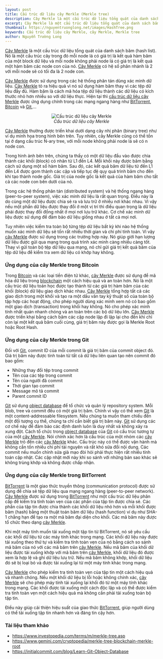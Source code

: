 ```yaml
---
layout: post
title: Cấu trúc dữ liệu cây Merkle (Merkle tree)
description: Cây Merkle là một cấu trúc dữ liệu tổng quát của danh sách băm (hash list). Nó là một cấu trúc cây trong đó mỗi node lá có giá trị là kết quả hàm băm của một block dữ liệu và mỗi node không phải node lá có giá trị là kết quả một hàm băm các node con của nó.
excerpt: Cây Merkle là một cấu trúc dữ liệu tổng quát của danh sách băm (hash list). Nó là một cấu trúc cây trong đó mỗi node lá có giá trị là kết quả hàm băm của một block dữ liệu và mỗi node không phải node lá có giá trị là kết quả một hàm băm các node con của nó.
thumbnail: https://nguyentruonglong.net/images/HashTree.png
keywords: Cấu trúc dữ liệu cây Merkle, cây Merkle, Merkle tree
author: Nguyễn Trường Long
---
```



[Cây Merkle](https://nguyentruonglong.net/cau-truc-du-lieu-cay-merkle-merkle-tree.html) là một cấu trúc dữ liệu tổng quát của danh sách băm (hash list). Nó là một cấu trúc cây trong đó mỗi node lá có giá trị là kết quả hàm băm của một block dữ liệu và mỗi node không phải node lá có giá trị là kết quả một hàm băm các node con của nó. [Cây Merkle](https://nguyentruonglong.net/cau-truc-du-lieu-cay-merkle-merkle-tree.html) có hệ số phân nhánh là 2 với mỗi node sẽ có tối đa là 2 node con.

[Cây Merkle](https://nguyentruonglong.net/cau-truc-du-lieu-cay-merkle-merkle-tree.html) được sử dụng trong các hệ thống phân tán dùng xác minh dữ liệu. [Cây Merkle](https://nguyentruonglong.net/cau-truc-du-lieu-cay-merkle-merkle-tree.html) tỏ ra hiệu quả vì nó sử dụng hàm băm thay vì các tệp dữ liệu đầy đủ. Hàm băm là cách mã hóa tệp dữ liệu thành các dữ liệu có kích thước nhỏ hơn nhiều so với dữ liệu thực. Hiện tại thì [cấu trúc dữ liệu cây Merkle](https://nguyentruonglong.net/cau-truc-du-lieu-cay-merkle-merkle-tree.html) được ứng dụng chính trong các mạng ngang hàng như [BitTorrent](https://www.bittorrent.com), [Bitcoin](https://bitcoin.org/bitcoin.pdf) và [Git](https://git-scm.com),... 

<figure class="image">
<center>
  <img src="https://nguyentruonglong.net/images/HashTree.png" alt="Cấu trúc dữ liệu cây Merkle">
  <figcaption>
	  <i>Cấu trúc dữ liệu cây Merkle</i>
  </figcaption>
</center>
</figure>

[Cây Merkle](https://nguyentruonglong.net/cau-truc-du-lieu-cay-merkle-merkle-tree.html) thường được triển khai dưới dạng cây nhị phân (binary tree) như ví dụ minh họa trong hình bên trên. Tuy nhiên, cây Merkle cũng có thể tồn tại ở dạng cấu trúc N-ary tree, với mỗi node không phải node lá sẽ có n node con.

Trong hình ảnh bên trên, chúng ta thấy có một dữ liệu đầu vào được chia thành các khối (block) có nhãn từ L1 đến L4. Mỗi khối này được băm bằng cách sử dụng một số hàm băm. Sau đó, các kết quả băm dữ liệu từ đến L1 đến L4 được gom thành các cặp và tiếp tục đệ quy quá trình băm cho đến khi tạo thành node gốc. Giá trị của node gốc là kết quả của hàm băm cho tất cả các node con bên dưới của nó.

Trong các hệ thống phân tán (distributed system) và hệ thống ngang hàng (peer-to-peer system), việc xác minh dữ liệu là rất quan trọng. Điều này là do cùng một dữ liệu được chia sẻ ra và lưu trữ ở nhiều nơi khác nhau. Vì vậy nếu một phần dữ liệu được thay đổi ở một vị trí thì điều quan trọng là dữ liệu phải được thay đổi đồng nhất ở mọi nơi lưu trữ khác. Cơ chế xác minh dữ liệu được sử dụng để đảm bảo dữ liệu giống nhau ở tất cả mọi nơi.

Tuy nhiên việc kiểm tra toàn bộ từng tệp dữ liệu bất kỳ khi nào hệ thống muốn xác minh dữ liệu sẽ tốn rất nhiều thời gian và chi phí tính toán. Vì vậy [cây Merkle](https://nguyentruonglong.net/cau-truc-du-lieu-cay-merkle-merkle-tree.html) được sử dụng trong các trường hợp này. Nó giúp giới hạn lượng dữ liệu được gửi qua mạng trong quá trình xác minh càng nhiều càng tốt. Thay vì gửi toàn bộ tệp dữ liệu qua mạng, nó chỉ gửi giá trị kết quả băm của tệp dữ liệu để kiểm tra xem dữ liệu có khớp hay không.

### Ứng dụng của cây Merkle trong Bitcoin

Trong [Bitcoin](https://bitcoin.org/bitcoin.pdf) và các loại tiền điện tử khác, [cây Merkle](https://nguyentruonglong.net/cau-truc-du-lieu-cay-merkle-merkle-tree.html) được sử dụng để mã hóa dữ liệu trong [blockchain](https://nguyentruonglong.net/blockchain-la-gi-giai-thich-chi-tiet-ve-blockchain.html) một cách hiệu quả và an toàn hơn. Nó là một cấu trúc dữ liệu toán học được tạo thành từ các giá trị hàm băm của các khối (block) dữ liệu giao dịch khác nhau. [Cây Merkle](https://nguyentruonglong.net/cau-truc-du-lieu-cay-merkle-merkle-tree.html) tổng hợp tất cả các giao dịch trong một khối và tạo ra một dấu vân tay kỹ thuật số của toàn bộ tập hợp các hoạt động, cho phép người dùng xác minh xem nó có bao gồm một giao dịch (transaction) trong khối hay không. Nó cho phép xác minh tính nhất quán nhanh chóng và an toàn trên các bộ dữ liệu lớn. [Cây Merkle](https://nguyentruonglong.net/cau-truc-du-lieu-cay-merkle-merkle-tree.html) được triển khai bằng cách băm các cặp node lặp đi lặp lại cho đến khi chỉ còn lại một kết quả băm cuối cùng, giá trị băm này được gọi là Merkle Root hoặc Root Hash.

### Ứng dụng của cây Merkle trong Git

Đối với [Git](https://git-scm.com), commit ID của mỗi commit là giá trị băm của commit object đó. Giá trị băm này được tính toán từ tất cả dữ liệu liên quan tạo nên commit đó bao gồm:

* Những thay đổi tệp trong commit
* Tên của các tệp trong commit
* Tên của người đã commit
* Thời gian tạo commit
* Message mô tả commit
* Parent commit ID

[Git](https://git-scm.com) sử dụng [object database](https://en.wikipedia.org/wiki/Object_database) để tổ chức và quản lý repository system. Mỗi blob, tree và commit đều có một giá trị băm. Chính vì vậy có thể xem [Git](https://git-scm.com) là một content-addressable filesystem. Nếu chúng ta muốn tham chiếu đến một đối tượng cụ thể, chúng ta chỉ cần biết giá trị băm này. [Git](https://git-scm.com) sử dụng các cơ chế này để đảm bảo các định danh luôn là duy nhất và không xảy ra xung đột. Cách tổ chức trong [object database](https://en.wikipedia.org/wiki/Object_database) của [Git](https://git-scm.com) có cấu trúc tương tự của một [cây Merkle](https://nguyentruonglong.net/cau-truc-du-lieu-cay-merkle-merkle-tree.html). Nói chính xác hơn là cấu trúc của một nhóm các [cây Merkle](https://nguyentruonglong.net/cau-truc-du-lieu-cay-merkle-merkle-tree.html) trỏ đến các [cây Merkle](https://nguyentruonglong.net/cau-truc-du-lieu-cay-merkle-merkle-tree.html) khác. Cấu trúc này có thể được vận hành mà không cần tốn nhiều chi phí tài nguyên và rất khó sửa đổi nội dung. Các commit nếu muốn chỉnh sửa giả mạo đòi hỏi phải thực hiện rất nhiều tính toán cập nhật. Các cập nhật mới này khi so sánh với những bản sao khác sẽ không trùng khớp và không được chấp nhận.

### Ứng dụng của cây Merkle trong BitTorrent

[BitTorrent](https://www.bittorrent.com) là một giao thức truyền thông (communication protocol) được sử dụng để chia sẻ tệp dữ liệu qua mạng ngang hàng (peer-to-peer network). [Cây Merkle](https://nguyentruonglong.net/cau-truc-du-lieu-cay-merkle-merkle-tree.html) được sử dụng trong [BitTorrent](https://www.bittorrent.com) như một cấu trúc dữ liệu phân cấp để kiểm tra tính toàn vẹn của các phần của tập tin được chia sẻ. Các phần của tập tin được chia thành các khối dữ liệu nhỏ hơn và mỗi khối được băm (hash) bằng một thuật toán băm dữ liệu (hash function) ví dụ như SHA-1 chẳng hạn để tạo ra một mã băm đại diện cho khối. Các mã băm này được tổ chức theo dạng [cây Merkle](https://nguyentruonglong.net/cau-truc-du-lieu-cay-merkle-merkle-tree.html).

Khi một máy tính muốn tải xuống một tập tin từ BitTorrent, nó sẽ yêu cầu các khối dữ liệu từ các máy tính khác trong mạng. Các khối dữ liệu này được tải xuống theo thứ tự và kiểm tra tính toàn vẹn của nó bằng cách so sánh mã băm của nó với các mã băm trên [cây Merkle](https://nguyentruonglong.net/cau-truc-du-lieu-cay-merkle-merkle-tree.html). Nếu mã băm của khối dữ liệu được tải xuống khớp với mã băm trên [cây Merkle](https://nguyentruonglong.net/cau-truc-du-lieu-cay-merkle-merkle-tree.html), khối dữ liệu đó được xem là hợp lệ và ghi dữ liệu lưu trữ. Nếu mã băm không khớp, khối dữ liệu đó sẽ bị loại bỏ và được tải xuống lại từ một máy tính khác trong mạng.

[Cây Merkle](https://nguyentruonglong.net/cau-truc-du-lieu-cay-merkle-merkle-tree.html) cho phép kiểm tra tính toàn vẹn của tập tin một cách hiệu quả và nhanh chóng. Nếu một khối dữ liệu bị lỗi hoặc không chính xác, [cây Merkle](https://nguyentruonglong.net/cau-truc-du-lieu-cay-merkle-merkle-tree.html) sẽ cho phép máy tính tải xuống lại khối đó từ một máy tính khác trong mạng. Các khối được tải xuống một cách độc lập và có thể được kiểm tra tính toàn vẹn một cách hiệu quả mà không cần phải tải xuống toàn bộ tập tin.

Điều này giúp cải thiện hiệu suất của giao thức [BitTorrent](https://www.bittorrent.com), giúp người dùng có thể tải xuống tập tin nhanh hơn và đáng tin cậy hơn.

### Tài liệu tham khảo

* <a href="https://www.investopedia.com/terms/m/merkle-tree.asp" target="_blank">https://www.investopedia.com/terms/m/merkle-tree.asp</a>
* <a href="https://www.gemini.com/cryptopedia/merkle-tree-blockchain-merkle-root" target="_blank">https://www.gemini.com/cryptopedia/merkle-tree-blockchain-merkle-root</a>
* <a href="https://initialcommit.com/blog/Learn-Git-Object-Database" target="_blank">https://initialcommit.com/blog/Learn-Git-Object-Database</a>


